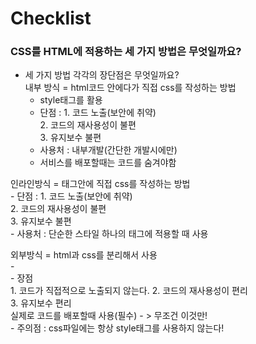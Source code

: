 # Checklist  
### CSS를 HTML에 적용하는 세 가지 방법은 무엇일까요?  
- 세 가지 방법 각각의 장단점은 무엇일까요?  
내부 방식 = html코드 안에다가 직접 css를 작성하는 방법  
    - style태그를 활용  
    - 단점 : 1. 코드 노출(보안에 취약)    
             2. 코드의 재사용성이 불편  
             3. 유지보수 불편  
    - 사용처 : 내부개발(간단한 개발시에만)  
    - 서비스를 배포할때는 코드를 숨겨야함  

인라인방식 = 태그안에 직접 css를 작성하는 방법  
    - 단점 : 1. 코드 노출(보안에 취약)  
             2. 코드의 재사용성이 불편  
             3. 유지보수 불편  
    - 사용처 : 단순한 스타일 하나의 태그에 적용할 때 사용  

외부방식 = html과 css를 분리해서 사용  
    - <link rel="stylesheet" href="css파일의 경로">  
    - 장점  
            1. 코드가 직접적으로 노출되지 않는다.
            2. 코드의 재사용성이 편리  
            3. 유지보수 편리  
            실제로 코드를 배포할때 사용(필수) - > 무조건 이것만!  
            - 주의점 : css파일에는 항상 style태그를 사용하지 않는다!  

 